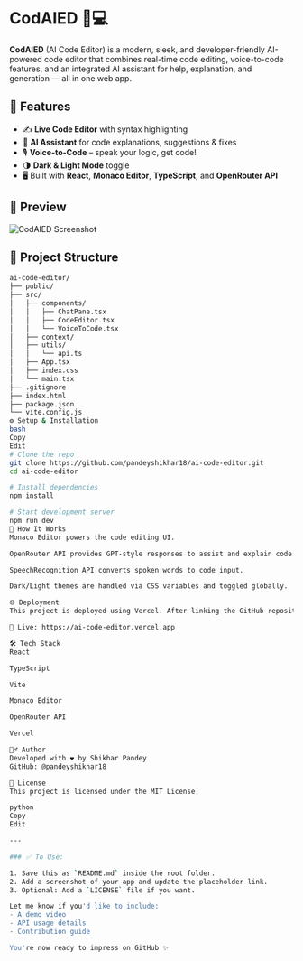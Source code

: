 # CodAIED 🧠💻

**CodAIED** (AI Code Editor) is a modern, sleek, and developer-friendly AI-powered code editor that combines real-time code editing, voice-to-code features, and an integrated AI assistant for help, explanation, and generation — all in one web app.

## 🚀 Features

- ✍️ **Live Code Editor** with syntax highlighting
- 💬 **AI Assistant** for code explanations, suggestions & fixes
- 🎙️ **Voice-to-Code** – speak your logic, get code!
- 🌗 **Dark & Light Mode** toggle
- 🖥️ Built with **React**, **Monaco Editor**, **TypeScript**, and **OpenRouter API**

## 📸 Preview

![CodAIED Screenshot](https://via.placeholder.com/1200x600?text=CodAIED+Preview) <!-- Replace with actual screenshot URL -->

## 📁 Project Structure

```bash
ai-code-editor/
├── public/
├── src/
│   ├── components/
│   │   ├── ChatPane.tsx
│   │   ├── CodeEditor.tsx
│   │   └── VoiceToCode.tsx
│   ├── context/
│   ├── utils/
│   │   └── api.ts
│   ├── App.tsx
│   ├── index.css
│   └── main.tsx
├── .gitignore
├── index.html
├── package.json
└── vite.config.js
⚙️ Setup & Installation
bash
Copy
Edit
# Clone the repo
git clone https://github.com/pandeyshikhar18/ai-code-editor.git
cd ai-code-editor

# Install dependencies
npm install

# Start development server
npm run dev
🧠 How It Works
Monaco Editor powers the code editing UI.

OpenRouter API provides GPT-style responses to assist and explain code.

SpeechRecognition API converts spoken words to code input.

Dark/Light themes are handled via CSS variables and toggled globally.

🌐 Deployment
This project is deployed using Vercel. After linking the GitHub repository, Vercel automatically builds and hosts the site.

🔗 Live: https://ai-code-editor.vercel.app

🛠️ Tech Stack
React

TypeScript

Vite

Monaco Editor

OpenRouter API

Vercel

🙋‍♂️ Author
Developed with ❤️ by Shikhar Pandey
GitHub: @pandeyshikhar18

📄 License
This project is licensed under the MIT License.

python
Copy
Edit

---

### ✅ To Use:

1. Save this as `README.md` inside the root folder.
2. Add a screenshot of your app and update the placeholder link.
3. Optional: Add a `LICENSE` file if you want.

Let me know if you'd like to include:
- A demo video
- API usage details
- Contribution guide

You're now ready to impress on GitHub ✨
